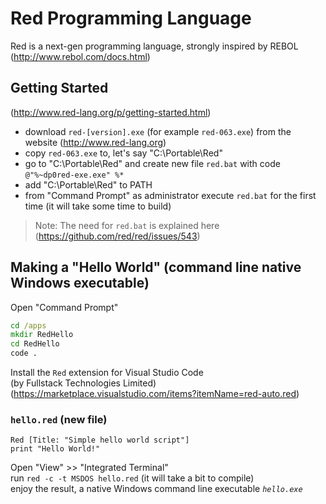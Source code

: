 # Red Programming Language
Red is a next-gen programming language, strongly inspired by REBOL   
(http://www.rebol.com/docs.html)

## Getting Started
(http://www.red-lang.org/p/getting-started.html)

- download `red-[version].exe` (for example `red-063.exe`) from the website (http://www.red-lang.org)
- copy `red-063.exe` to, let's say "C:\Portable\Red"
- go to "C:\Portable\Red" and create new file `red.bat` with code `@"%~dp0red-exe.exe" %*`
- add "C:\Portable\Red" to PATH
- from "Command Prompt" as administrator execute `red.bat` for the first time (it will take some time to build)

> Note: The need for `red.bat` is explained here (https://github.com/red/red/issues/543)


## Making a "Hello World" (command line native Windows executable)
Open "Command Prompt"

``` cmd
cd /apps
mkdir RedHello
cd RedHello
code .
```

Install the `Red` extension for Visual Studio Code   
(by Fullstack Technologies Limited)
(https://marketplace.visualstudio.com/items?itemName=red-auto.red)

### `hello.red` (new file)

``` rebol
Red [Title: "Simple hello world script"]
print "Hello World!"
```

Open "View" >> "Integrated Terminal"  
run `red -c -t MSDOS hello.red` (it will take a bit to compile)   
enjoy the result, a native Windows command line executable *`hello.exe`*
